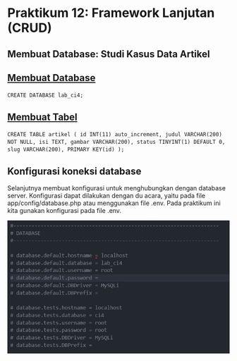 # Praktikum 12: Framework Lanjutan (CRUD)

## Membuat Database: Studi Kasus Data Artikel

## <u>Membuat Database</u>

`CREATE DATABASE lab_ci4;`

## <u>Membuat Tabel</u>

``
CREATE TABLE artikel (
id INT(11) auto_increment,
judul VARCHAR(200) NOT NULL,
isi TEXT,
gambar VARCHAR(200),
status TINYINT(1) DEFAULT 0,
slug VARCHAR(200),
PRIMARY KEY(id)
);
``

## Konfigurasi koneksi database
Selanjutnya membuat konfigurasi untuk menghubungkan dengan database server.
Konfigurasi dapat dilakukan dengan du acara, yaitu pada file app/config/database.php
atau menggunakan file .env. Pada praktikum ini kita gunakan konfigurasi pada file .env.

![.env](img/.env.png)

